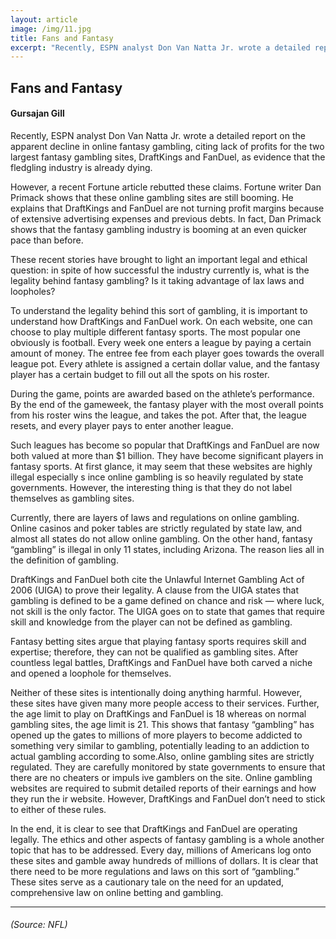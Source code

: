 ```yaml
---
layout: article
image: /img/11.jpg
title: Fans and Fantasy
excerpt: "Recently, ESPN analyst Don Van Natta Jr. wrote a detailed report on the apparent decline in online fantasy gambling, citing lack of profits for the two largest fantasy gambling sites, DraftKings and FanDuel, as evidence that the fledgling industry is already dying."
---
```


<h2>Fans and Fantasy</h2>
<h4>Gursajan Gill</h4>

Recently, ESPN analyst Don Van Natta Jr. wrote a detailed report on the apparent decline in online fantasy gambling, citing lack of profits for the two largest fantasy gambling sites, DraftKings and FanDuel, as evidence that the fledgling industry is already dying.

However, a recent Fortune article rebutted these claims. Fortune writer Dan Primack shows that these online gambling sites are still booming. He explains that DraftKings and FanDuel are not turning profit margins because of extensive advertising expenses and previous debts. In fact, Dan Primack shows that the fantasy gambling industry is booming at an even quicker pace than before.

These recent stories have brought to light an important legal and ethical question: in spite of how successful the industry currently is, what is the legality behind fantasy gambling? Is it taking advantage of lax laws and loopholes?

To understand the legality behind this sort of gambling, it is important to understand how DraftKings and FanDuel work. On each website, one can choose to play multiple different fantasy sports. The most popular one obviously is football. Every week one enters a league by paying a certain amount of money. The entree fee from each player goes towards the overall league pot. Every athlete is assigned a certain dollar value, and the fantasy player has a certain budget to fill out all the spots on his roster.

During the game, points are awarded based on the athlete’s performance. By the end of the gameweek, the fantasy player with the most overall points from his roster wins the league, and takes the pot. After that, the league resets, and every player pays to enter another league.

Such leagues has become so popular that DraftKings and FanDuel are now both valued at more than $1 billion. They have become significant players in fantasy sports. At first glance, it may seem that these websites are highly illegal especially s ince online gambling is so heavily regulated by state governments. However, the interesting thing is that they do not label themselves as gambling sites.

Currently, there are layers of laws and regulations on online gambling. Online casinos and poker tables are strictly regulated by state law, and almost all states do not allow online gambling. On the other hand, fantasy “gambling” is illegal in only 11 states, including Arizona. The reason lies all in the definition of gambling.

DraftKings and FanDuel both cite the Unlawful Internet Gambling Act of 2006 (UIGA) to prove their legality. A clause from the UIGA states that gambling is defined to be a game defined on chance and risk — where luck, not skill is the only factor. The UIGA goes on to state that games that require skill and knowledge from the player can not be defined as gambling.

Fantasy betting sites argue that playing fantasy sports requires skill and expertise; therefore, they can not be qualified as gambling sites. After countless legal battles, DraftKings and FanDuel have both carved a niche and opened a loophole for themselves.

Neither of these sites is intentionally doing anything harmful. However, these sites have given many more people access to their services. Further, the age limit to play on DraftKings and FanDuel is 18 whereas on normal gambling sites, the age limit is 21. This shows that fantasy “gambling” has opened up the gates to millions of more players to become addicted to something very similar to gambling, potentially leading to an addiction to actual gambling according to some.Also, online gambling sites are strictly regulated. They are carefully monitored by state governments to ensure that there are no cheaters or impuls ive gamblers on the site. Online gambling websites are required to submit detailed reports of their earnings and how they run the ir website. However, DraftKings and FanDuel don’t need to stick to either of these rules.

In the end, it is clear to see that DraftKings and FanDuel are operating legally. The ethics and other aspects of fantasy gambling is a whole another topic that has to be addressed. Every day, millions of Americans log onto these sites and gamble away hundreds of millions of dollars. It is clear that there need to be more regulations and laws on this sort of “gambling.” These sites serve as a cautionary tale on the need for an updated, comprehensive law on online betting and gambling.

<hr style="border-color:#7D7D7D;height:0.5px;">
<h6> (Source: NFL) </h6>
